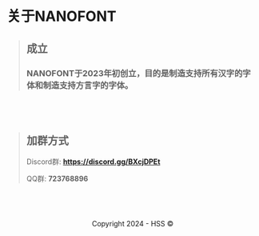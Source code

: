 <!--Markdown 编写-->
<title>关于Nanofont</title>
<link rel="shortcut icon" href="https://hss.fmdns.cn/assets/pic/favicon.ico">

# 关于NANOFONT

>## 成立
>
>### NANOFONT于2023年初创立，目的是制造支持所有汉字的字体和制造支持方言字的字体。

## &nbsp;

>## 加群方式
>
> Discord群: **https://discord.gg/BXcjDPEt**
>
> QQ群: **723768896**

## &nbsp;
<div align="center">
    Copyright 2024 - HSS ©
</div>